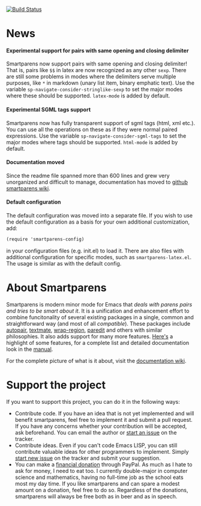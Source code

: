 [![Build Status](https://travis-ci.org/Fuco1/smartparens.png?branch=master)](https://travis-ci.org/Fuco1/smartparens)

# News

#### Experimental support for pairs with same opening and closing delimiter

Smartparens now support pairs with same opening and closing delimiter! That is, pairs like `$$` in latex are now recognized as any other `sexp`. There are still some problems in modes where the delimiters serve multiple purposes, like `*` in markdown (unary list item, binary emphatic text). Use the variable `sp-navigate-consider-stringlike-sexp` to set the major modes where these should be supported. `latex-mode` is added by default.

#### Experimental SGML tags support

Smartparens now has fully transparent support of sgml tags (html, xml etc.). You can use all the operations on these as if they were normal paired expressions. Use the variable `sp-navigate-consider-sgml-tags` to set the major modes where tags should be supported. `html-mode` is added by default.

#### Documentation moved

Since the readme file spanned more than 600 lines and grew very unorganized and difficult to manage, documentation has moved to [github smartparens wiki][wiki].

#### Default configuration

The default configuration was moved into a separate file. If you wish to use the default configuration as a basis for your own additional customization, add:

```scheme
(require 'smartparens-config)
```

in your configuration files (e.g. init.el) to load it. There are also files with additional configuration for specific modes, such as `smartparens-latex.el`. The usage is similar as with the default config.

# About Smartparens

Smartparens is modern minor mode for Emacs that *deals with parens pairs and tries to be smart about it*. It is a unification and enhancement effort to combine funcitonality of several existing packages in a single, common and straightforward way (and most of all *compatible*). These packages include [autopair](https://github.com/capitaomorte/autopair), [textmate](http://code.google.com/p/emacs-textmate/), [wrap-region](https://github.com/rejeep/wrap-region), [paredit](http://emacswiki.org/emacs/ParEdit) and others with similar philosophies. It also adds support for many more features. [Here's][wiki-what] a highlight of some features, for a complete list and detailed documentation look in the [manual][wiki-new].

For the complete picture of what is it about, visit the [documentation wiki][wiki].

[wiki]: https://github.com/Fuco1/smartparens/wiki
[wiki-what]: https://github.com/Fuco1/smartparens/wiki#wiki-what-is-this-package-about?
[wiki-new]: https://github.com/Fuco1/smartparens/wiki#wiki-information-for-new-users

# Support the project

If you want to support this project, you can do it in the following ways:

* Contribute code. If you have an idea that is not yet implemented and will benefit smartparens, feel free to implement it and submit a pull request. If you have any concerns whether your contribution will be accepted, ask beforehand. You can email the author or [start an issue](https://github.com/Fuco1/smartparens/issues/new) on the tracker.
* Contribute ideas. Even if you can't code Emacs LISP, you can still contribute valuable ideas for other programmers to implement. Simply [start new issue](https://github.com/Fuco1/smartparens/issues/new) on the tracker and submit your suggestion.
* You can make a [financial donation](https://www.paypal.com/cgi-bin/webscr?cmd=_s-xclick&hosted_button_id=CEYP5YVHDRX8C) through PayPal. As much as I hate to ask for money, I need to eat too. I currently double-major in computer science and mathematics, having no full-time job as the school eats most my day time. If you like smartparens and can spare a modest amount on a donation, feel free to do so. Regardless of the donations, smartparens will always be free both as in beer and as in speech.
